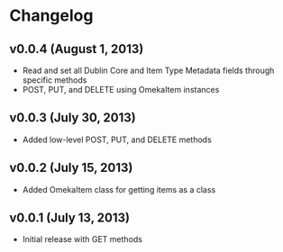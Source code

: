 # Changelog

## v0.0.4 (August 1, 2013)

-   Read and set all Dublin Core and Item Type Metadata fields through
    specific methods
-   POST, PUT, and DELETE using OmekaItem instances

## v0.0.3 (July 30, 2013)

-   Added low-level POST, PUT, and DELETE methods

## v0.0.2 (July 15, 2013)

-   Added OmekaItem class for getting items as a class

## v0.0.1 (July 13, 2013)

-   Initial release with GET methods
